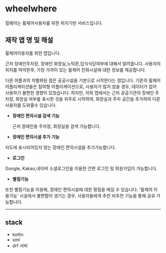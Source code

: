 # wheelwhere
힐웨어는  휠체어사용자를 위한 위치기반 서비스입니다.
## 제작 앱 명 및 해설

휠체어이용자를  위한 앱입니다.  

근처 장애인주차장, 장애인 화장실,노턱존,입식식당여부에 대해서 알려줍니다.  사용자의 위치를 파악한후, 가장 가까이 있는 휠체어 친화시설에 대한 정보를 제공합니다.

다른 어플과의 차별화된 점은 공공시설을 기본으로 시작한다는 점입니다. 기존의 휠체어 어플리케이션들은 참여형 어플리케이션으로, 사용자가 많지 않을 경우, 데이터가 없어 사용하기 불편한 경향이 있었습니다. 하지만, 저희 앱에서는 근처 공공기관의 장애인 주차장, 화장실 여부를 표시한 것을 위주로  시작하여,  화장실과 주차 공간을 추가하여 다른 사용자를 도와줄수 있습니다.

 

- **장애인 편의시설 검색 기능**

    근처 장애인용 주차장, 화장실을 검색 가능합니다.

- **장애인 편의시설 추가 기능**

지도에 표시되어있지 않는 장애인 편의시설을 추가가능합니다. 

- **로그인**

Google, Kakao,네이버 소셜로그인을 이용한 간편 로그인 및 회원가입이 가능합니다.

- **별점기능**

또한 별점기능을 이용해, 장애인 편의시설에 대한 평점을 매길 수 있습니다.  '휠체어 이용가능' 시설에서 불편함이 생기는 경우, 사용자들에게 추천 비추천 기능을 통해 공유 가능합니다.

---

## stack

- kotlin
- xml
- drf 서버
